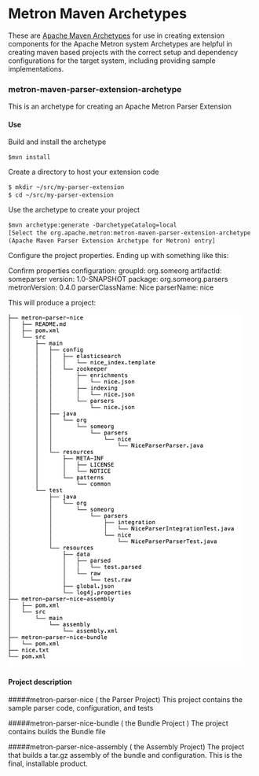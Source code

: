 # Metron Maven Archetypes

These are [Apache Maven Archetypes](http://maven.apache.org/archetype/index.html) for use in creating extension components for the Apache Metron system
Archetypes are helpful in creating maven based projects with the correct setup and dependency configurations for the target system, including providing sample implementations.

### metron-maven-parser-extension-archetype
This is an archetype for creating an Apache Metron Parser Extension

#### Use

Build and install the archetype
```
$mvn install
```

Create a directory to host your extension code

```
$ mkdir ~/src/my-parser-extension
$ cd ~/src/my-parser-extension
```

Use the archetype to create your project

```
$mvn archetype:generate -DarchetypeCatalog=local
[Select the org.apache.metron:metron-maven-parser-extension-archetype (Apache Maven Parser Extension Archetype for Metron) entry]
```

Configure the project properties.  Ending up with something like this:

Confirm properties configuration:
groupId: org.someorg
artifactId: someparser
version: 1.0-SNAPSHOT
package: org.someorg.parsers
metronVersion: 0.4.0
parserClassName: Nice
parserName: nice

This will produce a project:

![Project](project.png)


#### Project description

#####metron-parser-nice ( the Parser Project)
This project contains the sample parser code, configuration, and tests

#####metron-parser-nice-bundle ( the Bundle Project )
The project contains builds the Bundle file

#####metron-parser-nice-assembly ( the Assembly Project)
The project that builds a tar.gz assembly of the bundle and configuration.
This is the final, installable product.
